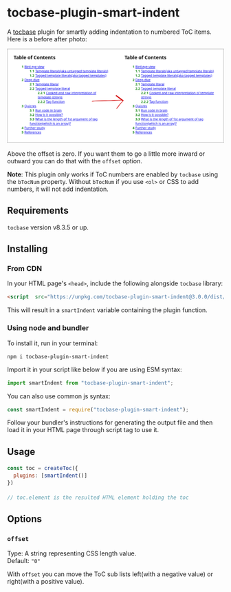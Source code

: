 # tocbase-plugin-smart-indent

A [tocbase](https://github.com/ashutoshbw/tocbase) plugin for smartly adding indentation to numbered ToC items. Here is a before after photo:

![A before after of tocbase smart indent plugin](./before-after.png)

Above the offset is zero. If you want them to go a little more inward or outward you can do that with the `offset` option.

**Note**: This plugin only works if ToC numbers are enabled by `tocbase` using the `bTocNum` property. Without `bTocNum` if you use `<ol>` or CSS to add numbers, it will not add indentation.

## Requirements
`tocbase` version v8.3.5 or up.

## Installing
### From CDN
In your HTML page's `<head>`, include the following alongside `tocbase` library:
```html
<script  src="https://unpkg.com/tocbase-plugin-smart-indent@3.0.0/dist/cdn.umd.min.js"></script>
```

This will result in a `smartIndent` variable containing the plugin function.

### Using node and bundler
To install it, run in your terminal:
```
npm i tocbase-plugin-smart-indent
```

Import it in your script like below if you are using ESM syntax:
```js
import smartIndent from "tocbase-plugin-smart-indent";
```

You can also use common js syntax:
```js
const smartIndent = require("tocbase-plugin-smart-indent");
```

Follow your bundler's instructions for generating the output file and then load it in your HTML page through script tag to use it.

## Usage
```js
const toc = createToc({
  plugins: [smartIndent()]
})

// toc.element is the resulted HTML element holding the toc
```

## Options
### `offset`
Type: A string representing CSS length value.<br>
Default: `"0"`

With `offset` you can move the ToC sub lists left(with a negative value) or right(with a positive value).
